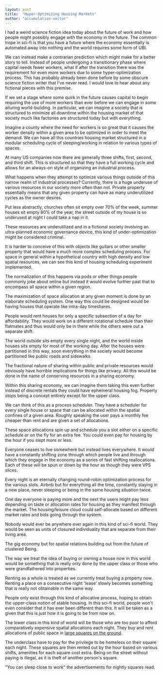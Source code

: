 ```yaml
---
layout: post
title:  "Hyper-Optimizing Housing Markets"
author: "accumulation-vector"
---
```


I had a weird science fiction idea today about the future of work and how people might possibly engage with the economy in the future. The common trope in sci-fi is that you have a future where the economy essentially is automated away into nothing and the world requires some form of UBI.

We can instead make a contrarian prediction which might make for a better story to tell. Instead of people undergoing a transitionary phase where capital needs fewer workers, what if after the transition there was the requirement for even more workers due to some hyper-optimization process. This has probably already been done before by some obscure science fiction writer that I've never read. I would love to hear about any fictional pieces with this premise.

If we set a stage where some quirk in the future causes capital to begin requiring the use of more workers than ever before we can engage in some alluring world-building. In particular, we can imagine a society that is structured to minimize all downtime within the housing market of that society much like factories are structured today but with everything.

Imagine a county where the need for workers is so great that it causes the worker density within a given area to be optimized in order to meet the demand. We can have all this countries housing market structured in a modular scheduling cycle of sleeping/working in relation to various types of spaces.

At many US companies now there are generally three shifts, first, second, and third shift. This is structured so that they have a full working cycle and allows for an always-on style of organizing an industrial process.

What happens when they attempt to optimize various things outside of this narrow realm of industrial processes? Currently, there is a huge underuse of various resources in our society more often than not. Private property essentially means that any given property can have as many underutilized cycles as the owner desires.

Put less abstractly, churches often sit empty over 70% of the week, summer houses sit empty 80% of the year, the street outside of my house is so underused at night I could take a nap in it.

These resources are underutilized and in a fictional society involving an ultra-planned economic governance device, this kind of under-optimization might be considered criminal.

It is harder to conceive of this with objects like guitars or other smaller property that would have a much more complex scheduling process. For space in general within a hypothetical country with high density and low spatial resources, we can see this kind of housing scheduling experiment implemented. 

The normalization of this happens via pods or other things people commonly joke about online but instead it would evolve further past that to encompass all space within a given region.

The maximization of space allocation at any given moment is done by an elaborate scheduling system. One way this could be designed would be having houses that operate like intra-day timeshares.

People would rent houses for only a specific subsection of a day for affordability. They would work on a different rotational schedule than their flatmates and thus would only be in there while the others were out a separate shift.

The world outside sits empty every single night, and the world inside houses sits empty for most of the working day. After the houses were partitioned in this way, soon everything in the society would become partitioned like public roads and sidewalks.

The fractional nature of sharing within public and private resources would obviously have horrible implications for things like privacy. All this would be done in the name of conserving resources in a sharing economy. 

Within this sharing economy, we can imagine them taking this even further instead of discrete rentals they could have ephemeral housing fog. Property stops being a concept entirely except for the upper class.

We can think of this as a process scheduler. They have a scheduler for every single house or space that can be allocated within the spatial confines of a given area. Roughly speaking the user pays a monthly fee cheaper than rent and are given a set of allocations.

These space allocations spin up and schedule you a slot either on a specific schedule or on the fly for an extra fee. You could even pay for housing by the hour if you slept more or less.

Everyone ceases to live somewhere but instead lives everywhere. It would have a constantly shifting zone through which people live and through which they engage in the economy as a series of fast shifting reallocations. Each of these will be spun or down by the hour as though they were VPS slices.

Every night is an eternally changing round-robin optimization process for the various slots. Airbnb but for everything all the time, constantly staying in a new place, never sleeping or being in the same housing situation twice.

One day everyone is paying more and the next the users might pay less depending on taste or allocation rates for housing as they manifest through the market. The housing/leisure cloud could self-allocate based on different market rates and bids going through the system.

Nobody would ever be anywhere ever again in this kind of sci-fi world. They would be seen as units of closured individuality that are separate from their living area.

The gig economy but for spatial relations building out from the future of clustered Being.

The way we treat the idea of buying or owning a house now in this world would be something that is really only done by the upper class or those who were grandfathered into properties.

Renting as a whole is treated as we currently treat buying a property now. Renting a place on a consecutive night 'lease'  slowly becomes something that is really not obtainable in the same way.

People only exist through this kind of allocative process, hoping to obtain the upper-class notion of stable housing. In this sci-fi world, people won't even consider that it has ever been different than this. It will be taken as a given that this is just how it is going to be from now on.

The lower class in this kind of world will be those who are too poor to afford comparatively expensive spatial allocations each night. They buy and rent allocations of public space in [large squares on the ground](https://archive.is/IxJQd). 

The underclass have to pay for the privilege to be homeless on their square each night. These squares are then rented out by the hour based on various shifts, amenities for each square cost extra. Being on the street without paying is illegal, as it is theft of another person's square.

"You can sleep close to work" the advertisements for nightly squares read.
